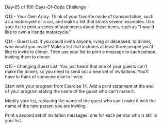 Day-05 of 100-Days-Of-Code Challenge

Q13 - Your Own Array: Think of your favorite mode of transportation, such as a motorcycle or a car, and make a list that stores several examples. Use your list to print a series of statements about these items, such as “I would like to own a Honda motorcycle.”

Q14 - Guest List: If you could invite anyone, living or deceased, to dinner, who would you invite? Make a list that includes at least three people you’d like to invite to dinner. Then use your list to print a message to each person, inviting them to dinner.

Q15 - Changing Guest List: You just heard that one of your guests can’t make the dinner, so you need to send out a new set of invitations. You’ll have to think of someone else to invite:

Start with your program from Exercise 14. Add a print statement at the end of your program stating the name of the guest who can’t make it.

Modify your list, replacing the name of the guest who can’t make it with the name of the new person you are inviting.

Print a second set of invitation messages, one for each person who is still in your list.
